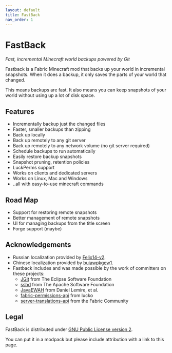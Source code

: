 ```yaml
---
layout: default
title: FastBack
nav_order: 1
---
```


# FastBack
*Fast, incremental Minecraft world backups powered by Git*

Fastback is a Fabric Minecraft mod that backs up your world in incremental snapshots.  When it does a backup,
it only saves the parts of your world that changed.  

This means backups are fast.  It also means you can keep snapshots of your world without using up a lot
of disk space.

## Features

* Incrementally backup just the changed files
* Faster, smaller backups than zipping
* Back up locally
* Back up remotely to any git server
* Back up remotely to any network volume (no git server required)
* Schedule backups to run automatically
* Easily restore backup snapshots
* Snapshot pruning, retention policies
* LuckPerms support
* Works on clients and dedicated servers
* Works on Linux, Mac and Windows 
* ..all with easy-to-use minecraft commands


## Road Map
* Support for restoring remote snapshots
* Better management of remote snapshots
* UI for managing backups from the title screen
* Forge support (maybe)

## Acknowledgements

* Russian localization provided by [Felix14-v2](https://github.com/Felix14-v2).
* Chinese localization provided by [buiawpkgew1](https://github.com/buiawpkgew1).
* Fastback includes and was made possible by the work of committers on these projects:
  * [JGit](https://www.eclipse.org/jgit/) from The Eclipse Software Foundation
  * [sshd](https://mina.apache.org/sshd-project/) from The Apache Software Foundation
  * [JavaEWAH](https://github.com/lemire/javaewah) from Daniel Lemire, et al.
  * [fabric-permissions-api](https://github.com/lucko/fabric-permissions-api) from lucko
  * [server-translations-api](https://github.com/NucleoidMC/Server-Translations) from the Fabric Community

## Legal
 
FastBack is distributed under [GNU Public License version 2](https://github.com/pcal43/fastback/blob/main/LICENSE). 

You can put it in a modpack but please include attribution with a link to this page.
